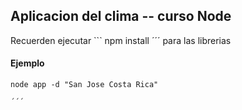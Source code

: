 ## Aplicacion del clima -- curso Node

Recuerden ejecutar ```  npm install  ´´´ para las librerias

#### Ejemplo


```
node app -d "San Jose Costa Rica"

´´´
